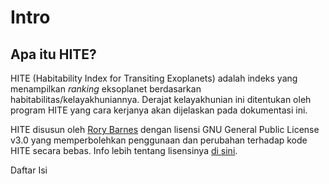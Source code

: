 # Intro
## Apa itu HITE?
HITE (Habitability Index for Transiting Exoplanets) adalah indeks yang menampilkan _ranking_ eksoplanet berdasarkan habitabilitas/kelayakhuniannya. Derajat kelayakhunian ini ditentukan oleh program HITE yang cara kerjanya akan dijelaskan pada dokumentasi ini.

HITE disusun oleh [Rory Barnes](https://github.com/RoryBarnes/HITE) dengan lisensi GNU General Public License v3.0 yang memperbolehkan penggunaan dan perubahan terhadap kode HITE secara bebas. Info lebih tentang lisensinya [di sini](https://github.com/RoryBarnes/HITE/blob/master/LICENSE).


Daftar Isi
```{tableofcontents}
```
